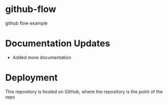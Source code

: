 # github-flow
github flow example

# Documentation Updates
- Added more documentation

# Deployment
This repository is hosted on GitHub, where the repository is the point of the repo
